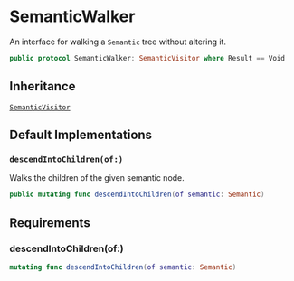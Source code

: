 # SemanticWalker

An interface for walking a `Semantic` tree without altering it.

``` swift
public protocol SemanticWalker: SemanticVisitor where Result == Void 
```

## Inheritance

[`SemanticVisitor`](/SemanticVisitor)

## Default Implementations

### `descendIntoChildren(of:)`

Walks the children of the given semantic node.

``` swift
public mutating func descendIntoChildren(of semantic: Semantic) 
```

## Requirements

### descendIntoChildren(of:​)

``` swift
mutating func descendIntoChildren(of semantic: Semantic)
```

